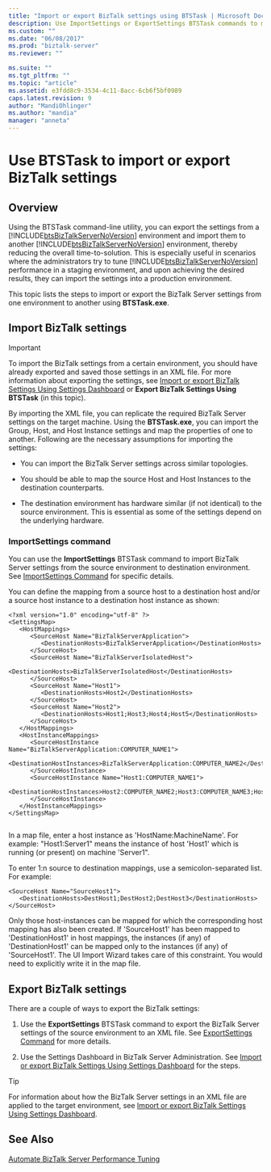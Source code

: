 ```yaml
---
title: "Import or export BizTalk settings using BTSTask | Microsoft Docs"
description: Use ImportSettings or ExportSettings BTSTask commands to move settings from an environment to another in BizTalk Server
ms.custom: ""
ms.date: "06/08/2017"
ms.prod: "biztalk-server"
ms.reviewer: ""

ms.suite: ""
ms.tgt_pltfrm: ""
ms.topic: "article"
ms.assetid: e3fdd8c9-3534-4c11-8acc-6cb6f5bf0989
caps.latest.revision: 9
author: "MandiOhlinger"
ms.author: "mandia"
manager: "anneta"
---
```

# Use BTSTask to import or export BizTalk settings

## Overview
Using the BTSTask command-line utility, you can export the settings from a [!INCLUDE[btsBizTalkServerNoVersion](../includes/btsbiztalkservernoversion-md.md)] environment and import them to another [!INCLUDE[btsBizTalkServerNoVersion](../includes/btsbiztalkservernoversion-md.md)] environment, thereby reducing the overall time-to-solution. This is especially useful in scenarios where the administrators try to tune [!INCLUDE[btsBizTalkServerNoVersion](../includes/btsbiztalkservernoversion-md.md)] performance in a staging environment, and upon achieving the desired results, they can import the settings into a production environment. 

This topic lists the steps to import or export the BizTalk Server settings from one environment to another using **BTSTask.exe**.  


## Import BizTalk settings 
> [!IMPORTANT]
>  To import the BizTalk settings from a certain environment, you should have already exported and saved those settings in an XML file. For more information about exporting the settings, see [Import or export BizTalk Settings Using Settings Dashboard](how-to-import-biztalk-settings-using-settings-dashboard.md) or **Export BizTalk Settings Using BTSTask** (in this topic).  
  
 By importing the XML file, you can replicate the required BizTalk Server settings on the target machine. Using the **BTSTask.exe**, you can import the Group, Host, and Host Instance settings and map the properties of one to another. Following are the necessary assumptions for importing the settings:  
  
-   You can import the BizTalk Server settings across similar topologies.  
  
-   You should be able to map the source Host and Host Instances to the destination counterparts.  
  
-   The destination environment has hardware similar (if not identical) to the source environment. This is essential as some of the settings depend on the underlying hardware.  
  
### ImportSettings command 
 You can use the **ImportSettings** BTSTask command to import BizTalk Server settings from the source environment to destination environment. See [ImportSettings Command](../core/importsettings-command.md) for specific details.  
  
 You can define the mapping from a source host to a destination host and/or a source host instance to a destination host instance as shown:  
  
```  
<?xml version="1.0" encoding="utf-8" ?>   
<SettingsMap>
   <HostMappings>
      <SourceHost Name="BizTalkServerApplication">
         <DestinationHosts>BizTalkServerApplication</DestinationHosts>
      </SourceHost>
      <SourceHost Name="BizTalkServerIsolatedHost">  
         <DestinationHosts>BizTalkServerIsolatedHost</DestinationHosts>
      </SourceHost>
      <SourceHost Name="Host1">
         <DestinationHosts>Host2</DestinationHosts>
      </SourceHost>
      <SourceHost Name="Host2">
         <DestinationHosts>Host1;Host3;Host4;Host5</DestinationHosts>
      </SourceHost>
   </HostMappings>
   <HostInstanceMappings>
      <SourceHostInstance Name="BizTalkServerApplication:COMPUTER_NAME1">
         <DestinationHostInstances>BizTalkServerApplication:COMPUTER_NAME2</DestinationHostInstances>
      </SourceHostInstance>
      <SourceHostInstance Name="Host1:COMPUTER_NAME1">
         <DestinationHostInstances>Host2:COMPUTER_NAME2;Host3:COMPUTER_NAME3;Host4:COMPUTER_NAME4;Host5:COMPUTER_NAME5</DestinationHostInstances>
      </SourceHostInstance>
   </HostInstanceMappings>
</SettingsMap>  
  
```  
  
 In a map file, enter a host instance as 'HostName:MachineName'. For example: "Host1:Server1" means the instance of host 'Host1' which is running (or present) on machine 'Server1".  
  
 To enter 1:n source to destination mappings, use a semicolon-separated list. For example:  
  
```  
<SourceHost Name="SourceHost1">
   <DestinationHosts>DestHost1;DestHost2;DestHost3</DestinationHosts>
</SourceHost>
```  
  
 Only those host-instances can be mapped for which the corresponding host mapping has also been created. If 'SourceHost1' has been mapped to 'DestinationHost1' in host mappings, the instances (if any) of 'DestinationHost1' can be mapped only to the instances (if any) of 'SourceHost1'. The UI Import Wizard takes care of this constraint. You would need to explicitly write it in the map file.  


## Export BizTalk settings  

There are a couple of ways to export the BizTalk settings: 

1. Use the **ExportSettings** BTSTask command to export the BizTalk Server settings of the source environment to an XML file. See [ExportSettings Command](../core/exportsettings-command.md) for more details.  

2.  Use the Settings Dashboard in BizTalk Server Administration. See [Import or export BizTalk Settings Using Settings Dashboard](how-to-import-biztalk-settings-using-settings-dashboard.md) for the steps.

 
> [!TIP]
>  For information about how the BizTalk Server settings in an XML file are applied to the target environment, see [Import or export BizTalk Settings Using Settings Dashboard](how-to-import-biztalk-settings-using-settings-dashboard.md). 
  
## See Also  
 [Automate BizTalk Server Performance Tuning](../core/automating-biztalk-server-performance-tuning.md)
